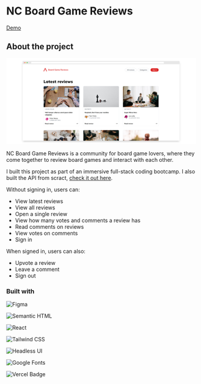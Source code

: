 # NC Board Game Reviews

[Demo](https://nc-board-game-reviews.vercel.app/)

## About the project

![Screenshot - Desktop](public/assets/screenshot.png)

NC Board Game Reviews is a community for board game lovers, where they come together to review board games and interact with each other.

I built this project as part of an immersive full-stack coding bootcamp. I also built the API from scract, [check it out here]().

Without signing in, users can:

- View latest reviews
- View all reviews
- Open a single review
- View how many votes and comments a review has
- Read comments on reviews
- View votes on comments
- Sign in

When signed in, users can also:

- Upvote a review
- Leave a comment
- Sign out

### Built with

![Figma](https://img.shields.io/badge/Figma-d7bcf7?style=for-the-badge&logo=figma&logoColor=black)

![Semantic HTML](https://img.shields.io/badge/Semantic_HTML-E34F26?style=for-the-badge&logo=html5&logoColor=white)

![React](https://img.shields.io/badge/React-20232A?style=for-the-badge&logo=react&logoColor=61DAFB)

![Tailwind CSS](https://img.shields.io/badge/Tailwind_CSS-38B2AC?style=for-the-badge&logo=tailwind-css&logoColor=white)

![Headless UI](https://img.shields.io/badge/Headless%20UI-66E3FF?logo=headlessui&logoColor=000&style=for-the-badge)

![Google Fonts](https://img.shields.io/badge/Google%20Fonts-4285F4?logo=googlefonts&logoColor=fff&style=for-the-badge)

![Vercel Badge](https://img.shields.io/badge/Vercel-000?logo=vercel&logoColor=fff&style=for-the-badge)
